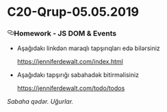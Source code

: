 # C20-Qrup-05.05.2019
<article class="markdown-body entry-content p-5" itemprop="text">
<h3><a id="user-content-homework---js-dom--events" class="anchor" aria-hidden="true" href="#homework---js-dom--events"><svg class="octicon octicon-link" viewBox="0 0 16 16" version="1.1" width="16" height="16" aria-hidden="true"><path fill-rule="evenodd" d="M4 9h1v1H4c-1.5 0-3-1.69-3-3.5S2.55 3 4 3h4c1.45 0 3 1.69 3 3.5 0 1.41-.91 2.72-2 3.25V8.59c.58-.45 1-1.27 1-2.09C10 5.22 8.98 4 8 4H4c-.98 0-2 1.22-2 2.5S3 9 4 9zm9-3h-1v1h1c1 0 2 1.22 2 2.5S13.98 12 13 12H9c-.98 0-2-1.22-2-2.5 0-.83.42-1.64 1-2.09V6.25c-1.09.53-2 1.84-2 3.25C6 11.31 7.55 13 9 13h4c1.45 0 3-1.69 3-3.5S14.5 6 13 6z"></path></svg></a>Homework - JS DOM &amp; Events</h3>
<ul>
<li>
<p>Aşağıdakı linkdən maraqlı tapşırıqları edə bilərsiniz</p>
<p><a href="https://jenniferdewalt.com/index.html" rel="nofollow">https://jenniferdewalt.com/index.html</a></p>
</li>
<li>
<p>Aşağıdakı tapşırığı sabahadək bitirməlisiniz</p>
<p><a href="https://jenniferdewalt.com/todo/todos" rel="nofollow">https://jenniferdewalt.com/todo/todos</a></p>
</li>
</ul>
<p><em>Sabaha qədər. Uğurlar.</em></p>
</article>
